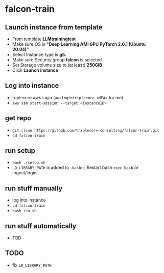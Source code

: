 # falcon-train

## Launch instance from template

-   From template **LLMtrainingtest**
-   Make sure OS is **"Deep Learning AMI GPU PyTorch 2.0.1 (Ubuntu 20.04)"**
-   Select Instance type is **g5.<something xlarge>**
-   Make sure Security group **falcon** is selected
-   Set Storage volume size to (at least) **250GiB**
-   Click **Launch instance**

## Log into instance

-   triplecore aws login (`awslogintriplecore <MFA>` for me)
-   `aws ssm start-session --target <InstanceID>`

## get repo

-   `git clone https://github.com/triplecore-consulting/falcon-train.git`
-   `cd falcon-train`

## run setup

-   `bash ./setup.sh`
-   `LD_LIBRARY_PATH` is added to `.bashrc` Restart bash `exec bash` or
    logout/login

## run stuff manually

-   log into instance
-   `cd falcon-train`
-   `bash run.sh`

## run stuff automatically

-   TBD

## TODO

-   fix `LD_LIBRARY_PATH`
